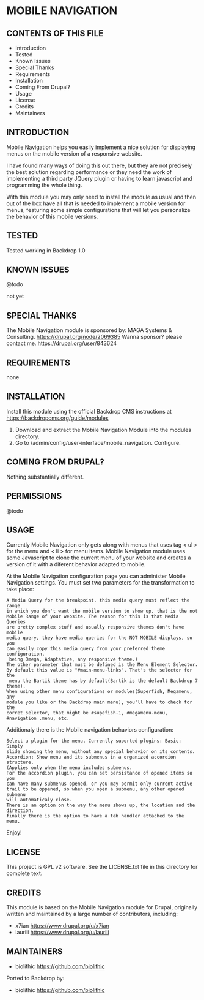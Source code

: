 MOBILE NAVIGATION
===================

CONTENTS OF THIS FILE
---------------------

 - Introduction
 - Tested
 - Known Issues
 - Special Thanks
 - Requirements
 - Installation
 - Coming From Drupal?
 - Usage
 - License
 - Credits
 - Maintainers

INTRODUCTION
------------

Mobile Navigation helps you easily implement a nice solution for displaying
menus on the mobile version of a responsive website.

I have found many ways of doing this out there, but they are not precisely
the best solution regarding performance or they need the work of implementing
a third party JQuery plugin or having to learn javascript and programming the
whole thing.

With this module you may only need to install the module as usual and then
out of the box have all that is needed to implement a mobile version for menus,
featuring some simple configurations that will let you personalize the behavior
of this mobile versions.

TESTED
-----

Tested working in Backdrop 1.0

KNOWN ISSUES
---------------------

@todo

not yet

SPECIAL THANKS
--------------

The Mobile Navigation module is sponsored by: MAGA Systems & Consulting. <https://drupal.org/node/2069385>
Wanna sponsor? please contact me. <https://drupal.org/user/843624>

REQUIREMENTS
------------

none

INSTALLATION
------------

Install this module using the official Backdrop CMS instructions at https://backdropcms.org/guide/modules

1. Download and extract the Mobile Navigation Module into the modules directory.
2. Go to /admin/config/user-interface/mobile_navigation. Configure.

COMING FROM DRUPAL?
-------------------

Nothing substantially different.

PERMISSIONS
------------

@todo


USAGE
-----

Currently Mobile Navigation only gets along with menus that uses tag < ul > for
the menu and < li > for menu items.
Mobile Navigation module uses some Javascript to clone the current menu of your
website and creates a version of it with a diferent behavior adapted to mobile.

At the Mobile Navigation configuration page you can administer Mobile
Navigation settings.
You must set two parameters for the transformation to take place:

    A Media Query for the breakpoint. this media query must reflect the range
    in which you don't want the mobile version to show up, that is the not
    Mobile Range of your website. The reason for this is that Media Queries
    are pretty complex stuff and usually responsive themes don't have mobile
    media query, they have media queries for the NOT MOBILE displays, so you
    can easily copy this media query from your preferred theme configuration,
     being Omega, Adaptative, any responsive theme.)
    The other parameter that must be defined is the Menu Element Selector.
    By default this value is "#main-menu-links". That's the selector for the
     menu the Bartik theme has by default(Bartik is the default Backdrop 7 theme).
    When using other menu configurations or modules(Superfish, Megamenu, any
    module you like or the Backdrop main menu), you'll have to check for the
    corret selector, that might be #supefish-1, #megamenu-menu,
    #navigation .menu, etc.

Additionaly there is the Mobile navigation behaviors configuration:

    Select a plugin for the menu. Currently suported plugins: Basic: Simply
    slide showing the menu, without any special behavior on its contents.
    Accordion: Show menu and its submenus in a organized accordion structure.
    (Applies only when the menu includes submenus.
    For the accordion plugin, you can set persistance of opened items so you
    can have many submenus opened, or you may permit only current active
    trail to be oppened, so when you open a submenu, any other opened submenu
    will automaticaly close.
    There is an option on the way the menu shows up, the location and the
    direction.
    finally there is the option to have a tab handler attached to the menu.

Enjoy!

LICENSE
-------

This project is GPL v2 software. See the LICENSE.txt file in this directory for complete text.

CREDITS
-----------

This module is based on the Mobile Navigation module for Drupal, originally written and maintained by a large number of contributors, including:

- x7ian <https://www.drupal.org/u/x7ian>
- lauriii <https://www.drupal.org/u/lauriii>

MAINTAINERS
-----------

- biolithic <https://github.com/biolithic>

Ported to Backdrop by:

 - biolithic <https://github.com/biolithic>
